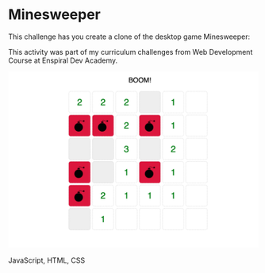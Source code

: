 # Minesweeper

This challenge has you create a clone of the desktop game Minesweeper:

This activity was part of my curriculum challenges from Web Development Course at Enspiral Dev Academy.


 ![minesweeper](images/Minesweeper.png)
 
 
 JavaScript, HTML, CSS


